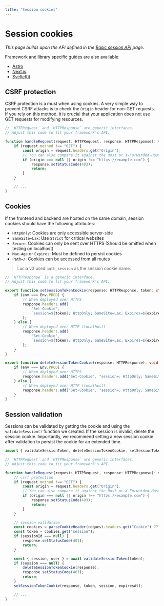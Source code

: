 ```yaml
---
title: "Session cookies"
---
```


# Session cookies

_This page builds upon the API defined in the [Basic session API](/sessions/basic-api) page._

Framework and library specific guides are also available:

- [Astro](/sessions/cookies/astro)
- [Next.js](/sessions/cookies/nextjs)
- [SvelteKit](/sessions/cookies/sveltekit)

## CSRF protection

CSRF protection is a must when using cookies. A very simple way to prevent CSRF attacks is to check the `Origin` header for non-GET requests. If you rely on this method, it is crucial that your application does not use GET requests for modifying resources.

```ts
// `HTTPRequest` and `HTTPResponse` are generic interfaces.
// Adjust this code to fit your framework's API.

function handleRequest(request: HTTPRequest, response: HTTPResponse): void {
	if (request.method !== "GET") {
		const origin = request.headers.get("Origin");
		// You can also compare it against the Host or X-Forwarded-Host header.
		if (origin === null || origin !== "https://example.com") {
			response.setStatusCode(403);
			return;
		}
	}

	// ...
}
```

## Cookies

If the frontend and backend are hosted on the same domain, session cookies should have the following attributes:

- `HttpOnly`: Cookies are only accessible server-side
- `SameSite=Lax`: Use `Strict` for critical websites
- `Secure`: Cookies can only be sent over HTTPS (Should be omitted when testing on localhost)
- `Max-Age` or `Expires`: Must be defined to persist cookies
- `Path=/`: Cookies can be accessed from all routes

> Lucia v3 used `auth_session` as the session cookie name.

```ts
// `HTTPResponse` is a generic interface.
// Adjust this code to fit your framework's API.

export function setSessionTokenCookie(response: HTTPResponse, token: string, expiresAt): void {
	if (env === Env.PROD) {
		// When deployed over HTTPS
		response.headers.add(
			"Set-Cookie",
			`session=${token}; HttpOnly; SameSite=Lax; Expires=${expiresAt.toUTCString()}; Path=/; Secure;`
		);
	} else {
		// When deployed over HTTP (localhost)
		response.headers.add(
			"Set-Cookie",
			`session=${token}; HttpOnly; SameSite=Lax; Expires=${expiresAt.toUTCString()}; Path=/`
		);
	}
}

export function deleteSessionTokenCookie(response: HTTPResponse): void {
	if (env === Env.PROD) {
		// When deployed over HTTPS
		response.headers.add("Set-Cookie", "session=; HttpOnly; SameSite=Lax; Max-Age=0; Path=/; Secure;");
	} else {
		// When deployed over HTTP (localhost)
		response.headers.add("Set-Cookie", "session=; HttpOnly; SameSite=Lax; Max-Age=0; Path=/");
	}
}
```

## Session validation

Sessions can be validated by getting the cookie and using the `validateSession()` function we created. If the session is invalid, delete the session cookie. Importantly, we recommend setting a new session cookie after validation to persist the cookie for an extended time.

```ts
import { validateSessionToken, deleteSessionTokenCookie, setSessionTokenCookie } from "./session.js";

// `HTTPRequest` and `HTTPResponse` are generic interfaces.
// Adjust this code to fit your framework's API.

function handleRequest(request: HTTPRequest, response: HTTPResponse): void {
	// csrf protection
	if (request.method !== "GET") {
		const origin = request.headers.get("Origin");
		// You can also compare it against the Host or X-Forwarded-Host header.
		if (origin === null || origin !== "https://example.com") {
			response.setStatusCode(403);
			return;
		}
	}

	// session validation
	const cookies = parseCookieHeader(request.headers.get("Cookie") ?? "");
	const token = cookies.get("session");
	if (sessionId === null) {
		response.setStatusCode(401);
		return;
	}

	const { session, user } = await validateSessionToken(token);
	if (session === null) {
		deleteSessionTokenCookie(response);
		response.setStatusCode(401);
		return;
	}
	setSessionTokenCookie(response, token, session, expiresAt);

	// ...
}
```
